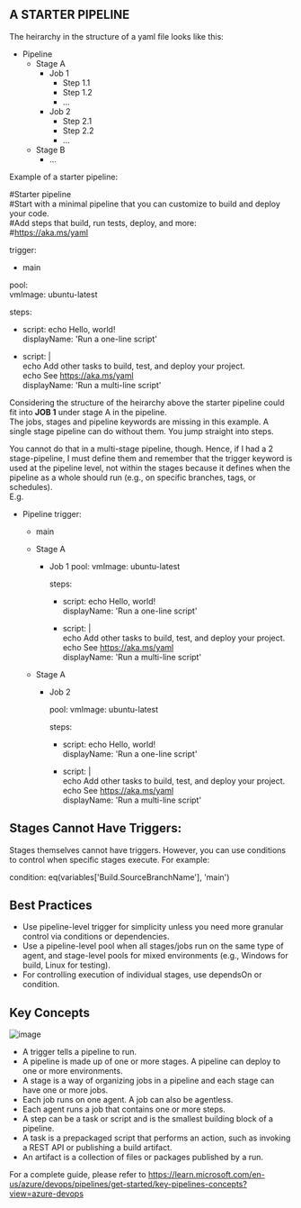 ## A STARTER PIPELINE
The heirarchy in the structure of a yaml file looks like this:

- Pipeline
  - Stage A
    - Job 1
      - Step 1.1
      - Step 1.2
      - ...
    - Job 2
      - Step 2.1
      - Step 2.2
      - ...
  - Stage B
    - ...

Example of a starter pipeline:<br/>

#Starter pipeline <br/>
#Start with a minimal pipeline that you can customize to build and deploy your code. <br/>
#Add steps that build, run tests, deploy, and more: <br/>
#https://aka.ms/yaml <br/>

trigger: <br/>
- main

pool: <br/>
  vmImage: ubuntu-latest

steps: <br/>
- script: echo Hello, world! <br/>
  displayName: 'Run a one-line script'

- script: | <br/>
    echo Add other tasks to build, test, and deploy your project. <br/>
    echo See https://aka.ms/yaml <br/>
  displayName: 'Run a multi-line script' <br/>


Considering the structure of the heirarchy above the starter pipeline could fit into **JOB 1** under stage A in the pipeline. <br/>
The jobs, stages and pipeline keywords are missing in this example. A single stage pipeline can do without them. You jump straight into steps.

You cannot do that in a multi-stage pipeline, though. Hence, if I had a 2 stage-pipeline, I must define them and remember that the trigger keyword is used at the pipeline level, not within the stages because it defines when the pipeline as a whole should run (e.g., on specific branches, tags, or schedules). <br/> E.g.<br/>

- Pipeline
  trigger:
  - main

  - Stage A
    - Job 1
      pool:
        vmImage: ubuntu-latest

      steps: <br/>
      - script: echo Hello, world! <br/>
        displayName: 'Run a one-line script' <br/>

      - script: | <br/>
          echo Add other tasks to build, test, and deploy your project. <br/>
          echo See https://aka.ms/yaml <br/>
        displayName: 'Run a multi-line script' 
  
  - Stage A
    - Job 2

      pool:
        vmImage: ubuntu-latest

      steps:
      - script: echo Hello, world! <br/>
        displayName: 'Run a one-line script' <br/>

      - script: | <br/>
          echo Add other tasks to build, test, and deploy your project. <br/>
          echo See https://aka.ms/yaml <br/>
        displayName: 'Run a multi-line script' <br/>

## Stages Cannot Have Triggers: <br/>
Stages themselves cannot have triggers. However, you can use conditions to control when specific stages execute. For example:

condition: eq(variables['Build.SourceBranchName'], 'main')

## Best Practices
- Use pipeline-level trigger for simplicity unless you need more granular control via conditions or dependencies.
- Use a pipeline-level pool when all stages/jobs run on the same type of agent, and stage-level pools for mixed environments (e.g., Windows for build, Linux for testing).
- For controlling execution of individual stages, use dependsOn or condition.



## Key Concepts
![image](https://github.com/user-attachments/assets/362e5177-cf70-401b-b057-d700393300cc)


* A trigger tells a pipeline to run.
* A pipeline is made up of one or more stages. A pipeline can deploy to one or more environments.
* A stage is a way of organizing jobs in a pipeline and each stage can have one or more jobs.
* Each job runs on one agent. A job can also be agentless.
* Each agent runs a job that contains one or more steps.
* A step can be a task or script and is the smallest building block of a pipeline.
* A task is a prepackaged script that performs an action, such as invoking a REST API or publishing a build artifact.
* An artifact is a collection of files or packages published by a run.

For a complete guide, please refer to https://learn.microsoft.com/en-us/azure/devops/pipelines/get-started/key-pipelines-concepts?view=azure-devops

